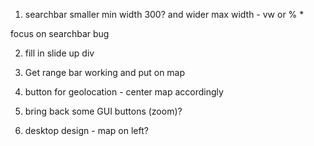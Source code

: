 1. searchbar smaller min width 300? and wider max width - vw or % \*

focus on searchbar bug

2. fill in slide up div

3. Get range bar working and put on map

4. button for geolocation - center map accordingly

5. bring back some GUI buttons (zoom)?

6. desktop design - map on left?
